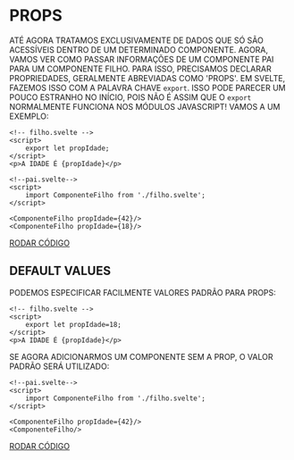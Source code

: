 # PROPS

ATÉ AGORA TRATAMOS EXCLUSIVAMENTE DE DADOS QUE SÓ SÃO ACESSÍVEIS DENTRO DE UM DETERMINADO COMPONENTE. AGORA, VAMOS VER COMO PASSAR INFORMAÇÕES DE UM COMPONENTE PAI PARA UM COMPONENTE FILHO. PARA ISSO, PRECISAMOS DECLARAR PROPRIEDADES, GERALMENTE ABREVIADAS COMO 'PROPS'. EM SVELTE, FAZEMOS ISSO COM A PALAVRA CHAVE `export`. ISSO PODE PARECER UM POUCO ESTRANHO NO INÍCIO, POIS NÃO É ASSIM QUE O `export` NORMALMENTE FUNCIONA NOS MÓDULOS JAVASCRIPT! VAMOS A UM EXEMPLO:

```svelte
<!-- filho.svelte -->
<script>
    export let propIdade;
</script>
<p>A IDADE É {propIdade}</p>
```

```svelte
<!--pai.svelte-->
<script>
    import ComponenteFilho from './filho.svelte';
</script>

<ComponenteFilho propIdade={42}/>
<ComponenteFilho propIdade={18}/>
```

[RODAR CÓDIGO](https://svelte.dev/repl/79a01baabc554614afe3bde521af324f)

## DEFAULT VALUES

PODEMOS ESPECIFICAR FACILMENTE VALORES PADRÃO PARA PROPS:

```svelte
<!-- filho.svelte -->
<script>
    export let propIdade=18;
</script>
<p>A IDADE É {propIdade}</p>
```

SE AGORA ADICIONARMOS UM COMPONENTE SEM A PROP, O VALOR PADRÃO SERÁ UTILIZADO:

```svelte
<!--pai.svelte-->
<script>
    import ComponenteFilho from './filho.svelte';
</script>

<ComponenteFilho propIdade={42}/>
<ComponenteFilho/>
```

[RODAR CÓDIGO](https://svelte.dev/repl/321a902da8694385be27ced78dfc2064)